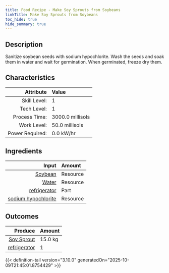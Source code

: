 ```yaml
---
title: Food Recipe - Make Soy Sprouts from Soybeans
linkTitle: Make Soy Sprouts from Soybeans
toc_hide: true
hide_summary: true
---
```

<!-- This is generated by the MarsSim HelpGenertor, do not edit. -->

## Description
Sanitize soybean seeds with sodium hypochlorite. &#10;&#9;&#9;&#9;Wash the seeds and soak them in water and&#10;&#9;&#9;&#9;wait for germination. When germinated, freeze dry them. 

## Characteristics

| Attribute      | Value |
|--------:|:------|
|Skill Level:|1|
|Tech Level:|1|
|Process Time:|3000.0 millisols|
|Work Level:|50.0 millisols|
|Power Required:|0.0 kW/hr|

## Ingredients

| Input      | Amount |
|--------:|:------|
|[Soybean](/docs/definitions/resource/soybean)|Resource|3.0 kg|
|[Water](/docs/definitions/resource/water)|Resource|3.0 kg|
|[refrigerator](/docs/definitions/part/refrigerator)|Part|1|
|[sodium hypochlorite](/docs/definitions/resource/sodium-hypochlorite)|Resource|0.003 kg|

## Outcomes


| Produce      | Amount |
|--------:|:------|
|[Soy Sprout](/docs/definitions/resource/soy-sprout)|15.0 kg|
|[refrigerator](/docs/definitions/part/refrigerator)|1|



{{< definition-tail version="3.10.0" generatedOn="2025-10-09T21:45:01.8754429" >}}



